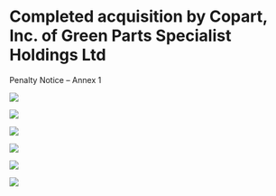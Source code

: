 # Completed acquisition by Copart, Inc. of Green Parts Specialist Holdings Ltd

Penalty Notice – Annex 1

![](/tmp/50bdd143-15f2-4792-bbc3-f41da201bf33/images/5c8ba1ef3d64236d07479ed31f7999b5744996758fc086d2bf37408df3e560e9.jpg)

![](/tmp/50bdd143-15f2-4792-bbc3-f41da201bf33/images/b882d89512e35e0bb3464acaa1e0031ead342a4f07e3fb6bc98b098375609141.jpg)

![](/tmp/50bdd143-15f2-4792-bbc3-f41da201bf33/images/2d67b57448f9266f2361320536d568c48d3373fefb46f4b121380e5d262492bb.jpg)

![](/tmp/50bdd143-15f2-4792-bbc3-f41da201bf33/images/6f4e32ca5c55df7e347434075dd3d8bc38cae22653fc15dc72a0033c4cf5c5ef.jpg)

![](/tmp/50bdd143-15f2-4792-bbc3-f41da201bf33/images/9e6c22b77c35d2aa0fa42b15b268e05e9249962721aeb4a6a3823e33f4f956fe.jpg)

![](/tmp/50bdd143-15f2-4792-bbc3-f41da201bf33/images/924c9cb14ec456aba2c44cc6b5fcebc7edbbbd38280dcb4e218f2be325e8ff43.jpg)